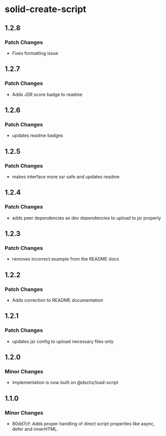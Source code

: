 # solid-create-script

## 1.2.8

### Patch Changes

- Fixes formatting issue

## 1.2.7

### Patch Changes

- Adds JSR score badge to readme

## 1.2.6

### Patch Changes

- updates readme badges

## 1.2.5

### Patch Changes

- makes interface more ssr safe and updates readme

## 1.2.4

### Patch Changes

- adds peer dependencies as dev dependencies to upload to jsr properly

## 1.2.3

### Patch Changes

- removes incorrect example from the README docs

## 1.2.2

### Patch Changes

- Adds correction to README documentation

## 1.2.1

### Patch Changes

- updates jsr config to upload necessary files only

## 1.2.0

### Minor Changes

- Implementation is now built on @dschz/load-script

## 1.1.0

### Minor Changes

- 80dd7cf: Adds proper handling of direct script properties like async, defer and innerHTML.
